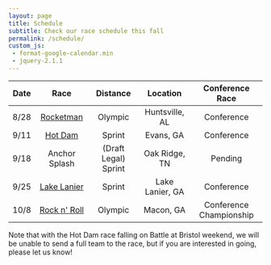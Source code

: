 ```yaml
---
layout: page
title: Schedule
subtitle: Check our race schedule this fall
permalink: /schedule/
custom_js:
 - format-google-calendar.min
 - jquery-2.1.1
---
```


| Date |      Race     |        Distance       |     Location    |     Conference Race     |
|:----:|:-------------:|:---------------------:|:---------------:|:-----------------------:|
| 8/28 |   [Rocketman](http://teamrockettri.org/rocketman/)   |        Olympic        |  Huntsville, AL |        Conference       |
| 9/11 |    [Hot Dam](http://goraceproductions.com/races/2016-hot-dam-sprint-triathlon/)    |         Sprint        |    Evans, GA    |        Conference       |
| 9/18 | Anchor Splash | (Draft Legal) Sprint |  Oak Ridge, TN  |         Pending        |
| 9/25 |  [Lake Lanier](http://gamultisports.com/lakelanierislandstriathlon/)  |         Sprint        | Lake Lanier, GA |        Conference       |
| 10/8 |  [Rock n' Roll](http://gamultisports.com/rocknrollmanraceseries/olympic/) |        Olympic        |    Macon, GA    | Conference Championship |

Note that with the Hot Dam race falling on Battle at Bristol weekend, we will be unable to send a full team to the race, but if you are interested in going, please let us know!

<ul id="events-upcoming">
</ul>
<ul id="events-past">
</ul>

<script>
formatGoogleCalendar.init({
        calendarUrl: 'https://www.googleapis.com/calendar/v3/calendars/7caamt6q92v1vbrna0ergpoqks%40group.calendar.google.com/events?key=AIzaSyDM0OiBBzeDLq_r9Kni1j8YeQAMfKI69mg',
        past: false,
        upcoming: true,
        sameDayTimes: true,
        pastTopN: -1,
        upcomingTopN: 3,
        itemsTagName: 'li',
        upcomingSelector: '#events-upcoming',
        pastSelector: '#events-past',
        upcomingHeading: '<h2>Upcoming events</h2>',
        pastHeading: '<h2>Past events</h2>',
        format: ['*date*', ': ', '*summary*', ' — ', '*description*', ' in ', '*location*']
});
</script>
